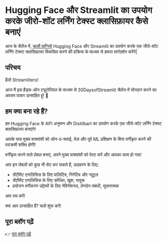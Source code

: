 # Hugging Face और Streamlit का उपयोग करके जीरो-शॉट लर्निंग टेक्स्ट क्लासिफ़ायर कैसे बनाएं

आज के चैलेंज में, [चार्ली वाग्निये](https://twitter.com/DataChaz) Hugging Face और Streamlit का उपयोग करके एक जीरो-शॉट लर्निंग टेक्स्ट क्लासिफ़ायर विकसित करने की प्रक्रिया के माध्यम से हमारा मार्गदर्शन करेंगे|

## परिचय

हैलो  Streamliters!

आज मैं इस हैंड्स-ऑन ट्यूटोरियल के माध्यम से 30DaysofStreamlit चैलेंज में योगदान करने का अवसर पाकर उत्साहित हूं! 🎈

## हम क्या बना रहे हैं?

हम Hugging Face के API अनुमान और Distilbart का उपयोग करके एक जीरो-शॉट लर्निंग टेक्स्ट क्लासिफ़ायर बनाएंगे!

आपके पास मुख्य वाक्यांशों को ऑन-द-फ्लाई, तेज़ और पूर्व ML प्रशिक्षण के बिना वर्गीकृत करने की पराक्रमी शक्ति होगी!

वर्गीकृत करने वाले लेबल बनाएं, अपने मुख्य वाक्यांशों को पेस्ट करें और आपका काम हो गया!

आप इन लेबलों को कुछ भी सेट कर सकते हैं, उदाहरण के लिए:

- सेंटीमेंट एनालिसिस के लिए पाज़िटिव, निगेटिव और न्यूट्रल
- सेंटीमेंट एनालिसिस के लिए क्रोधित, खुश, भावुक
- प्रयोजन वर्गीकरण उद्देश्यों के लिए नेविगेशनल, लेनदेन संबंधी, सूचनात्मक

आप तय करें!

क्या आप उत्साहित हैं? चलो शुरू करें!

## पूरा ब्लॉग पढ़ें
👉 [पूरा ब्लॉग पढ़ें](https://www.charlywargnier.com/post/how-to-create-a-zero-shot-learning-text-classifier-using-hugging-face-and-streamlit)
